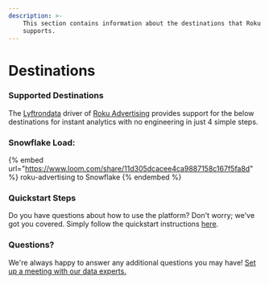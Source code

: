 ```yaml
---
description: >-
    This section contains information about the destinations that Roku Advertising
    supports.
---
```


# Destinations

### Supported Destinations

The [Lyftrondata](https://www.lyftrondata.com/) driver of [Roku Advertising](https://www.lyftrondata.com/integration/roku-advertising/) provides support for the below destinations for instant analytics with no engineering in just 4 simple steps.

### Snowflake Load:

{% embed url="https://www.loom.com/share/11d305dcacee4ca9887158c167f5fa8d" %}
roku-advertising to Snowflake
{% endembed %}

### Quickstart Steps

Do you have questions about how to use the platform? Don't worry; we've got you covered. Simply follow the quickstart instructions [here](../../../quickstart-steps.md).

### Questions? <a href="#questions" id="questions"></a>

We're always happy to answer any additional questions you may have! [Set up a meeting with our data experts.](https://www.lyftrondata.com/book-a-meeting/)
